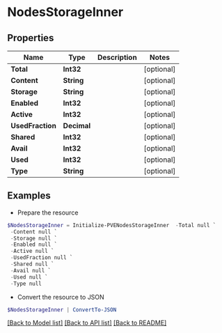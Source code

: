 # NodesStorageInner
## Properties

Name | Type | Description | Notes
------------ | ------------- | ------------- | -------------
**Total** | **Int32** |  | [optional] 
**Content** | **String** |  | [optional] 
**Storage** | **String** |  | [optional] 
**Enabled** | **Int32** |  | [optional] 
**Active** | **Int32** |  | [optional] 
**UsedFraction** | **Decimal** |  | [optional] 
**Shared** | **Int32** |  | [optional] 
**Avail** | **Int32** |  | [optional] 
**Used** | **Int32** |  | [optional] 
**Type** | **String** |  | [optional] 

## Examples

- Prepare the resource
```powershell
$NodesStorageInner = Initialize-PVENodesStorageInner  -Total null `
 -Content null `
 -Storage null `
 -Enabled null `
 -Active null `
 -UsedFraction null `
 -Shared null `
 -Avail null `
 -Used null `
 -Type null
```

- Convert the resource to JSON
```powershell
$NodesStorageInner | ConvertTo-JSON
```

[[Back to Model list]](../README.md#documentation-for-models) [[Back to API list]](../README.md#documentation-for-api-endpoints) [[Back to README]](../README.md)

